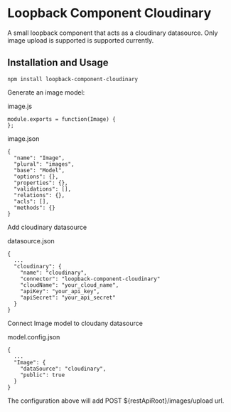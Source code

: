# Loopback Component Cloudinary

A small loopback component that acts as a cloudinary datasource.
Only image upload is supported is supported currently.

## Installation and Usage

```
npm install loopback-component-cloudinary
```

Generate an image model:

image.js
```
module.exports = function(Image) {
};
```

image.json
```
{
  "name": "Image",
  "plural": "images",
  "base": "Model",
  "options": {},
  "properties": {},
  "validations": [],
  "relations": {},
  "acls": [],
  "methods": {}
}
```

Add cloudinary datasource

datasource.json
```
{
  ...
  "cloudinary": {
    "name": "cloudinary",
    "connector": "loopback-component-cloudinary"
    "cloudName": "your_cloud_name",
    "apiKey": "your_api_key",
    "apiSecret": "your_api_secret"
  }
}
```

Connect Image model to cloudany datasource

model.config.json
```
{
  ...
  "Image": {
    "dataSource": "cloudinary",
    "public": true
  }
}
```

The configuration above will add POST ${restApiRoot}/images/upload url.

